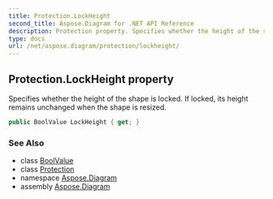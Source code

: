 ```yaml
---
title: Protection.LockHeight
second_title: Aspose.Diagram for .NET API Reference
description: Protection property. Specifies whether the height of the shape is locked. If locked its height remains unchanged when the shape is resized
type: docs
url: /net/aspose.diagram/protection/lockheight/
---
```

## Protection.LockHeight property

Specifies whether the height of the shape is locked. If locked, its height remains unchanged when the shape is resized.

```csharp
public BoolValue LockHeight { get; }
```

### See Also

* class [BoolValue](../../boolvalue/)
* class [Protection](../)
* namespace [Aspose.Diagram](../../protection/)
* assembly [Aspose.Diagram](../../../)


